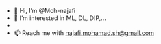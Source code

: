 - 👋 Hi, I’m @Moh-najafi
- 👀 I’m interested in ML, DL, DIP,...
- 
- 📫 Reach me with najafi.mohamad.sh@gmail.com

<!---
Moh-najafi/Moh-najafi is a ✨ special ✨ repository because its `README.md` (this file) appears on your GitHub profile.
You can click the Preview link to take a look at your changes.
--->

